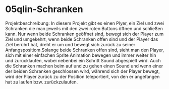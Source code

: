 # 05qlin-Schranken

Projektbeschreibung:
In diesem Projekt gibt es einen Plyer, ein Ziel und zwei Schranken die man jeweils mit den zwei roten Buttons öffnen und schließen kann. Nur wenn beide Schranken geöffnet sind, bewegt sich der Player zum Ziel und umgekehrt, wenn beide Schranken offen sind und der Player das Ziel berührt hat, dreht er um und bewegt sich zurück zu seiner Anfangspositiom.Solange beide Schranken offen sind, sieht man den Player, sich mit einer einfachen Sprite Animation bewegen und immer weiter hin und zurücklaufen, wobei nebenbei ein Schritt Sound abgespielt wird. Auch die Schranken machen beim auf und zu gehen einen Sound und wenn einer der beiden Schranken geschlossen wird, während sich der Player bewegt, wird der Player zurück zu der Position teleportiert, von den er angefangen hat zu laufen bzw. zurückzulaufen.
